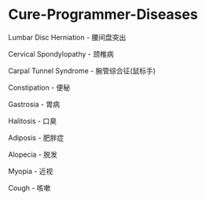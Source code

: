 # Cure-Programmer-Diseases

Lumbar Disc Herniation - 腰间盘突出

Cervical Spondylopathy - 颈椎病

Carpal Tunnel Syndrome - 腕管综合征(鼠标手)

Constipation - 便秘

Gastrosia - 胃病

Halitosis - 口臭

Adiposis - 肥胖症

Alopecia - 脱发

Myopia - 近视

Cough - 咳嗽
